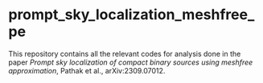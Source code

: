 # prompt_sky_localization_meshfree_pe
This repository contains all the relevant codes for analysis done in the paper _Prompt sky localization of compact binary sources using meshfree approximation_, Pathak et al., arXiv:2309.07012.

